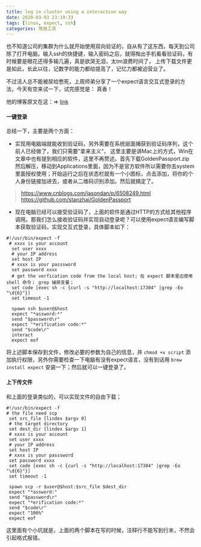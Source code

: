 ```yaml
---
title: log in cluster using a interactive way
date: 2020-03-03 23:19:33
tags: [linux, expect, ssh]
categories: 常用工具
---
```


也不知道公司的集群为什么就开始使用双向验证的，自从有了这东西，每天到公司除了打开电脑，输入ssh的快捷键，输入密码之后，就得掏出手机看看验证码，有时候要是眼花还得多输几遍，真是欲哭无泪，太tm浪费时间了， 上传下载文件更是如此，长此以往，记数字的能力都给提高了，记忆力都被迫营业了。

不过活人总不能被尿给憋死，上周师弟分享了一个expect语言交互式登录的方法，今天有空来试一下，试完感觉是： 真香！

他的博客原文在这：=> [link](https://nonewood.github.io/2019/10/25/Mac-Authenticator-md/)

#### 一键登录
总结一下，主要是两个方面：

- 实现用电脑端就能收到验证码，另外需要在系统层面捕获到验证码序列，这个前人已经做了，我们只需要”拿来主义“， 这里主要是讲Mac上的方式，Win在文章中也有提到相应的软件，这里不再赘述。首先下载GoldenPassport.zip 然后解压，移动到Applications里面，因为不是官方软件所以需要你去system里面授权使用；开始运行之后在状态栏就有一个小图标，点击添加，将你的个人身份链接加进去，或者从二维码识别添加。然后就搞定了。

>https://www.cnblogs.com/jasondan/p/6508249.html  
>https://github.com/stanzhai/GoldenPassport

- 现在电脑已经可以接受验证码了，上面的软件是通过HTTP的方式给其他程序调用。那我们怎么接收验证码并实现自动登录呢？可以使用expect语言编写脚本获取验证码，实现交互式登录，具体脚本如下：

```shell
#!/usr/bin/expect -f
 # xxxx is your account
  set user xxxx 
  # your IP address
  set host IP 
  # xxxx is your passsword
  set password xxxx 
  # get the verfication code from the local host; 在 expect 脚本里边使用 shell 命令； grep 捕获变量；
  set code [exec sh -c {curl -s "http://localhost:17304" |grep -Eo "\d{6}"}] 
  set timeout -1

  spawn ssh $user@$host
  expect "*assword:*"
  send "$password\r"
  expect "*erification code:*"
  send "$code\r"
  interact
  expect eof
```

将上述脚本保存到文件，修改必要的参数为自己的信息，并 ```chmod +x script``` 添加执行权限，另外你需要检查一下电脑有没有expect语言，没有到话用 ```brew install expect``` 安装一下；然后就可以一键登录了。

#### 上下传文件

和上面的登录类似的，可以实现文件的自由下载；

```shell
#!/usr/bin/expect -f
# the file need scp 
 set src_file [lindex $argv 0] 
 # the target directory 
 set dest_dir [lindex $argv 1] 
 # xxxx is your account
 set user xxxx 
 # your IP address
 set host IP  
 # xxxx is your passsword
 set password xxxx 
 set code [exec sh -c {curl -s "http://localhost:17304" |grep -Eo "\d{6}"}]
 set timeout -1

 spawn scp -r $user@$host:$src_file $dest_dir
 expect "*assword:"
 send "$password\r"
 expect "*erification code:*"
 send "$code\r"
 expect "100%"
 expect eof
 ```
 
 这里面有个小坑就是，上面的两个脚本在写的时候，注释行不能写到行末，不然会引起格式报错。